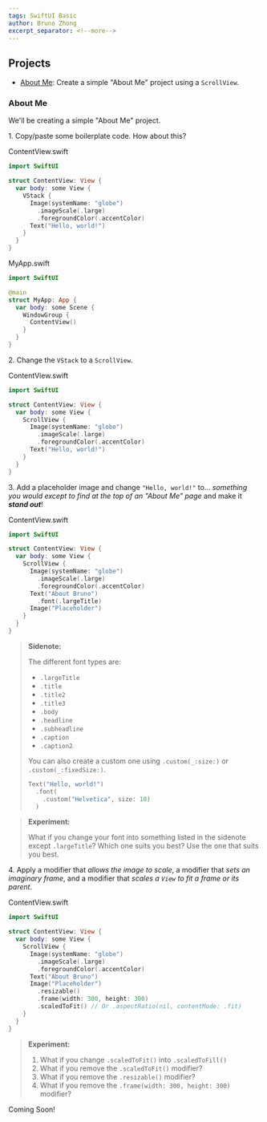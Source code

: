 ```yaml
---
tags: SwiftUI Basic
author: Bruno Zhong
excerpt_separator: <!--more-->
---
```


## Projects

- [About Me](#about-me): Create a simple "About Me" project using a `ScrollView`.

<!--more-->

### About Me

We'll be creating a simple "About Me" project.

1\. Copy/paste some boilerplate code. How about this?

ContentView.swift
```swift
import SwiftUI

struct ContentView: View {
  var body: some View {
    VStack {
      Image(systemName: "globe")
        .imageScale(.large)
        .foregroundColor(.accentColor)
      Text("Hello, world!")
    }
  }
}
```

MyApp.swift
```swift
import SwiftUI

@main
struct MyApp: App {
  var body: some Scene {
    WindowGroup {
      ContentView()
    }
  }
}
```

2\. Change the `VStack` to a `ScrollView`.

ContentView.swift
```swift
import SwiftUI

struct ContentView: View {
  var body: some View {
    ScrollView {
      Image(systemName: "globe")
        .imageScale(.large)
        .foregroundColor(.accentColor)
      Text("Hello, world!")
    }
  }
}
```

3\. Add a placeholder image and change `"Hello, world!"` to... *something you would except to find at the top of an "About Me" page* and make it ***stand out***!

ContentView.swift
```swift
import SwiftUI

struct ContentView: View {
  var body: some View {
    ScrollView {
      Image(systemName: "globe")
        .imageScale(.large)
        .foregroundColor(.accentColor)
      Text("About Bruno")
        .font(.largeTitle)
      Image("Placeholder")
    }
  }
}
```

> **Sidenote:**
> 
> The different font types are:
> - `.largeTitle`
> - `.title`
> - `.title2`
> - `.title3`
> - `.body`
> - `.headline`
> - `.subheadline`
> - `.caption`
> - `.caption2`
>
> You can also create a custom one using `.custom(_:size:)` or `.custom(_:fixedSize:)`.
>
> ```swift
> Text("Hello, world!")
>   .font(
>     .custom("Helvetica", size: 10)
>   )
> ```

> **Experiment:**
>
> What if you change your font into something listed in the sidenote except `.largeTitle`? Which one suits you best? Use the one that suits you best.

4\. Apply a modifier that *allows the image to scale*, a modifier that *sets an imaginary frame*, and a modifier that *scales a `View` to fit a frame or its parent*.

ContentView.swift
```swift
import SwiftUI

struct ContentView: View {
  var body: some View {
    ScrollView {
      Image(systemName: "globe")
        .imageScale(.large)
        .foregroundColor(.accentColor)
      Text("About Bruno")
      Image("Placeholder")
        .resizable()
        .frame(width: 300, height: 300)
        .scaledToFit() // Or .aspectRatio(nil, contentMode: .fit)
    }
  }
}
```

> **Experiment:** 
> 
> 1. What if you change `.scaledToFit()` into `.scaledToFill()`
> 2. What if you remove the `.scaledToFit()` modifier?
> 3. What if you remove the `.resizable()` modifier?
> 4. What if you remove the `.frame(width: 300, height: 300)` modifier?

Coming Soon!
